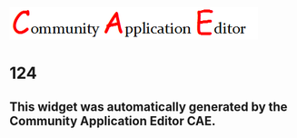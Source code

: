 ![CAE](https://github.com/PhilCAEOrg/frontendComponent-124/blob/gh-pages/img/logo.png)  

124
===================


This widget was automatically generated by the Community Application Editor CAE.  
---------------
